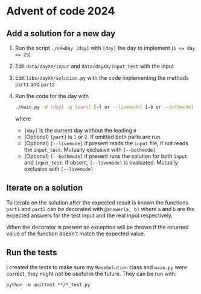 # Advent of code 2024

## Add a solution for a new day

1. Run the script `./newDay [day]` with `[day]` the day to implement (`1 <= day <= 25`)
1. Edit `data/dayXX/input` and `data/dayXX/input_test` with the input
1. Edit `libs/dayXX/solution.py` with the code implementing the methods `part1` and `part2`
1. Run the code for the day with

   ```bash
   ./main.py -d [day] -p [part] [-l or --livemode] [-b or --bothmode]
   ```

   where

   - `[day]` is the current day without the leading `0`
   - (Optional) `[part]` is `1` or `2`. If omitted both parts are run.
   - (Optional) `[--livemode]` if present reads the `input` file, if not reads the `input_test`. Mutually exclusive with `[--bothmode]`
   - (Optional) `[--bothmode]` if present runs the solution for both `input` and `input_test`. If absent, `[--livemode]` is evaluated. Mutually exclusive with `[--livemode]`

## Iterate on a solution

To iterate on the solution after the expected result is known the functions `part1` and `part2` can be decorated with `@answer(a, b)` where `a` and `b` are the expected answers for the test input and the real input respectively.

When the decorator is present an exception will be thrown if the returned value of the function doesn't match the expected value.

## Run the tests

I created the tests to make sure my `BaseSolution` class and `main.py` were correct, they might not be useful in the future. They can be run with:

```shell
python -m unittest **/*_test.py
```
